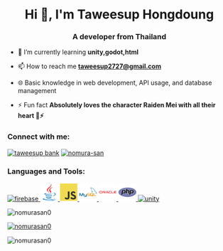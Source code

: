 <h1 align="center">Hi 👋, I'm Taweesup Hongdoung</h1>
<h3 align="center">A developer from Thailand</h3>

- 🌱 I’m currently learning **unity,godot,html**

- 📫 How to reach me **taweesup2727@gmail.com**

- 🌐 Basic knowledge in web development, API usage, and database management 

- ⚡ Fun fact **Absolutely loves the character Raiden Mei with all their heart 💙⚡**

<h3 align="left">Connect with me:</h3>
<p align="left">
<a href="https://fb.com/taweesup bank" target="blank"><img align="center" src="https://raw.githubusercontent.com/rahuldkjain/github-profile-readme-generator/master/src/images/icons/Social/facebook.svg" alt="taweesup bank" height="30" width="40" /></a>
<a href="https://www.youtube.com/c/nomura-san" target="blank"><img align="center" src="https://raw.githubusercontent.com/rahuldkjain/github-profile-readme-generator/master/src/images/icons/Social/youtube.svg" alt="nomura-san" height="30" width="40" /></a>
</p>

<h3 align="left">Languages and Tools:</h3>
<p align="left"> <a href="https://firebase.google.com/" target="_blank" rel="noreferrer"> <img src="https://www.vectorlogo.zone/logos/firebase/firebase-icon.svg" alt="firebase" width="40" height="40"/> </a> <a href="https://www.java.com" target="_blank" rel="noreferrer"> <img src="https://raw.githubusercontent.com/devicons/devicon/master/icons/java/java-original.svg" alt="java" width="40" height="40"/> </a> <a href="https://developer.mozilla.org/en-US/docs/Web/JavaScript" target="_blank" rel="noreferrer"> <img src="https://raw.githubusercontent.com/devicons/devicon/master/icons/javascript/javascript-original.svg" alt="javascript" width="40" height="40"/> </a> <a href="https://www.mysql.com/" target="_blank" rel="noreferrer"> <img src="https://raw.githubusercontent.com/devicons/devicon/master/icons/mysql/mysql-original-wordmark.svg" alt="mysql" width="40" height="40"/> </a> <a href="https://www.oracle.com/" target="_blank" rel="noreferrer"> <img src="https://raw.githubusercontent.com/devicons/devicon/master/icons/oracle/oracle-original.svg" alt="oracle" width="40" height="40"/> </a> <a href="https://www.php.net" target="_blank" rel="noreferrer"> <img src="https://raw.githubusercontent.com/devicons/devicon/master/icons/php/php-original.svg" alt="php" width="40" height="40"/> </a> <a href="https://unity.com/" target="_blank" rel="noreferrer"> <img src="https://www.vectorlogo.zone/logos/unity3d/unity3d-icon.svg" alt="unity" width="40" height="40"/> </a> </p>

<p align="left"> <img src="https://komarev.com/ghpvc/?username=nomurasan0&label=Profile%20views&color=0e75b6&style=flat" alt="nomurasan0" /> </p>

<p align="left"> <a href="https://github.com/ryo-ma/github-profile-trophy"><img src="https://github-profile-trophy.vercel.app/?username=nomurasan0" alt="nomurasan0" /></a> </p>

<p><img align="center" src="https://github-readme-stats.vercel.app/api/top-langs?username=nomurasan0&show_icons=true&locale=en&layout=compact" alt="nomurasan0" /></p>
